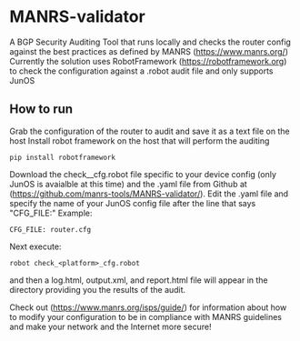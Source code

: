 # MANRS-validator
A BGP Security Auditing Tool that runs locally and checks the router config against the best practices as defined by MANRS (https://www.manrs.org/)
Currently the solution uses RobotFramework (https://robotframework.org) to check the configuration against a .robot audit file and only supports JunOS 
## How to run
Grab the configuration of the router to audit and save it as a text file on the host 
Install robot framework on the host that will perform the auditing
```
pip install robotframework
```
Download the check_<platform>_cfg.robot file specific to your device config (only JunOS is avaialble at this time) and the <platform>.yaml file from Github at (https://github.com/manrs-tools/MANRS-validator/).
Edit the <platform>.yaml file and specify the name of your JunOS config file after the line that says "CFG_FILE:"
Example:
```
CFG_FILE: router.cfg
```
Next execute: 
```
robot check_<platform>_cfg.robot
```
and then a log.html, output.xml, and report.html file will appear in the directory providing you the results of the audit.

Check out (https://www.manrs.org/isps/guide/) for information about how to modify your configuration to be in compliance with MANRS guidelines and make your network and the Internet more secure!
